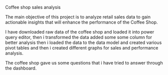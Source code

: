 Coffee shop sales analysis

The main objective of this project is to analyze retail sales data to gain actionable insights that will enhance the performance of the Coffee Shop.

I have downloaded raw data of the coffee shop and loaded it into power query editor, then i transformed the data added some some column for better analysis then i loaded the data to the data model and created various
pivot tables and then i created different graphs for sales and performance analysis.

The coffee shop gave us some questions that i have tried to answer through the dashboard.
